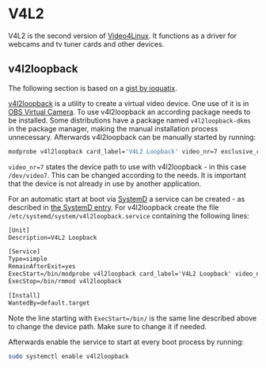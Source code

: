 # V4L2

V4L2 is the second version of
[Video4Linux](https://www.linuxtv.org/wiki/index.php/Main_Page).
It functions as a driver for webcams and tv tuner cards and other devices.

## v4l2loopback

The following section is based on a
[gist by ioquatix](https://gist.github.com/ioquatix/18720c80a7f7eb997c19eef8afd6901e).

[v4l2loopback](https://github.com/umlaeute/v4l2loopback) is a utility to create
a virtual video device.
One use of it is in [OBS Virtual Camera](/wiki/obs.md#virtual-camera).
To use v4l2loopback an according
package needs to be installed.
Some distributions have a package named `v4l2loopback-dkms` in the package
manager, making the manual installation process unnecessary.
Afterwards v4l2loopback can be manually started by running:

```sh
modprobe v4l2loopback card_label='V4L2 Loopback' video_nr=7 exclusive_caps=1
```

`video_nr=7` states the device path to use with v4l2loopback - in this case
`/dev/video7`.
This can be changed according to the needs.
It is important that the device is not already in use by another application.

For an automatic start at boot via [SystemD](./systemd.md) a service can be
created - as described in [the SystemD entry](./systemd.md#run-command-on-boot).
For v4l2loopback create the file `/etc/systemd/system/v4l2loopback.service`
containing the following lines:

```txt
[Unit]
Description=V4L2 Loopback

[Service]
Type=simple
RemainAfterExit=yes
ExecStart=/bin/modprobe v4l2loopback card_label='V4L2 Loopback' video_nr=7 exclusive_caps=1
ExecStop=/bin/rmmod v4l2loopback

[Install]
WantedBy=default.target
```

Note the line starting with `ExecStart=/bin/` is the same line described above
to change the device path.
Make sure to change it if needed.

Afterwards enable the service to start at every boot process by running:

```sh
sudo systemctl enable v4l2loopback
```
